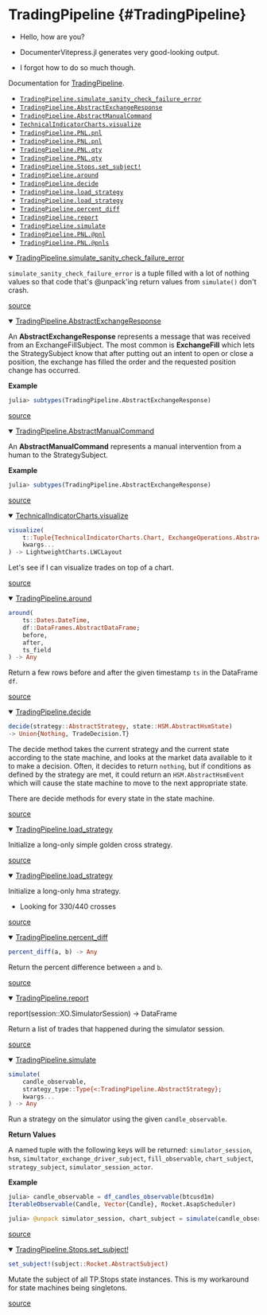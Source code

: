 


# TradingPipeline {#TradingPipeline}
- Hello, how are you?
  
- DocumenterVitepress.jl generates very good-looking output.
  
- I forgot how to do so much though.
  

Documentation for [TradingPipeline](https://github.com/g-gundam/TradingPipeline.jl).
- [`TradingPipeline.simulate_sanity_check_failure_error`](#TradingPipeline.simulate_sanity_check_failure_error)
- [`TradingPipeline.AbstractExchangeResponse`](#TradingPipeline.AbstractExchangeResponse)
- [`TradingPipeline.AbstractManualCommand`](#TradingPipeline.AbstractManualCommand)
- [`TechnicalIndicatorCharts.visualize`](#TechnicalIndicatorCharts.visualize-Tuple{Tuple{TechnicalIndicatorCharts.Chart,%20ExchangeOperations.AbstractSession}})
- [`TradingPipeline.PNL.pnl`](#TradingPipeline.PNL.pnl-Tuple{TradingPipeline.PNL.Short})
- [`TradingPipeline.PNL.pnl`](#TradingPipeline.PNL.pnl-Tuple{TradingPipeline.PNL.Long})
- [`TradingPipeline.PNL.qty`](#TradingPipeline.PNL.qty-Tuple{Contracts,%20Number})
- [`TradingPipeline.PNL.qty`](#TradingPipeline.PNL.qty-Tuple{Number,%20Number})
- [`TradingPipeline.Stops.set_subject!`](#TradingPipeline.Stops.set_subject!-Tuple{Rocket.AbstractSubject})
- [`TradingPipeline.around`](#TradingPipeline.around-Tuple{Dates.DateTime,%20DataFrames.AbstractDataFrame})
- [`TradingPipeline.decide`](#TradingPipeline.decide-Tuple{TradingPipeline.AbstractStrategy,%20TradingPipeline.MOS.Neutral})
- [`TradingPipeline.load_strategy`](#TradingPipeline.load_strategy-Tuple{Type{TradingPipeline.GoldenCrossStrategy}})
- [`TradingPipeline.load_strategy`](#TradingPipeline.load_strategy-Tuple{Type{TradingPipeline.HMAStrategy}})
- [`TradingPipeline.percent_diff`](#TradingPipeline.percent_diff-Tuple{Any,%20Any})
- [`TradingPipeline.report`](#TradingPipeline.report-Tuple{ExchangeOperations.SimulatorSession})
- [`TradingPipeline.simulate`](#TradingPipeline.simulate-Tuple{Any,%20Type{<:TradingPipeline.AbstractStrategy}})
- [`TradingPipeline.PNL.@pnl`](#TradingPipeline.PNL.@pnl-NTuple{4,%20Any})
- [`TradingPipeline.PNL.@pnls`](#TradingPipeline.PNL.@pnls-NTuple{4,%20Any})

<details class='jldocstring custom-block' open>
<summary><a id='TradingPipeline.simulate_sanity_check_failure_error' href='#TradingPipeline.simulate_sanity_check_failure_error'><span class="jlbinding">TradingPipeline.simulate_sanity_check_failure_error</span></a> <Badge type="info" class="jlObjectType jlConstant" text="Constant" /></summary>



`simulate_sanity_check_failure_error` is a tuple filled with a lot of nothing values so that code that&#39;s @unpack&#39;ing return values from `simulate()` don&#39;t crash.


<Badge type="info" class="source-link" text="source"><a href="https://github.com/g-gundam/TradingPipeline.jl/blob/2f33d4547167fb17b1d47b67654973f638d81fa7/src/pipeline.jl#L19-L21" target="_blank" rel="noreferrer">source</a></Badge>

</details>

<details class='jldocstring custom-block' open>
<summary><a id='TradingPipeline.AbstractExchangeResponse' href='#TradingPipeline.AbstractExchangeResponse'><span class="jlbinding">TradingPipeline.AbstractExchangeResponse</span></a> <Badge type="info" class="jlObjectType jlType" text="Type" /></summary>



An **AbstractExchangeResponse** represents a message that was received from an ExchangeFillSubject. The most common is **ExchangeFill** which lets the StrategySubject know that after putting out an intent to open or close a position, the exchange has filled the order and the requested position change has occurred.

**Example**

```julia
julia> subtypes(TradingPipeline.AbstractExchangeResponse)
```



<Badge type="info" class="source-link" text="source"><a href="https://github.com/g-gundam/TradingPipeline.jl/blob/2f33d4547167fb17b1d47b67654973f638d81fa7/src/rocket.jl#L47-L58" target="_blank" rel="noreferrer">source</a></Badge>

</details>

<details class='jldocstring custom-block' open>
<summary><a id='TradingPipeline.AbstractManualCommand' href='#TradingPipeline.AbstractManualCommand'><span class="jlbinding">TradingPipeline.AbstractManualCommand</span></a> <Badge type="info" class="jlObjectType jlType" text="Type" /></summary>



An **AbstractManualCommand** represents a manual intervention from a human to the StrategySubject.

**Example**

```julia
julia> subtypes(TradingPipeline.AbstractExchangeResponse)
```



<Badge type="info" class="source-link" text="source"><a href="https://github.com/g-gundam/TradingPipeline.jl/blob/2f33d4547167fb17b1d47b67654973f638d81fa7/src/rocket.jl#L66-L74" target="_blank" rel="noreferrer">source</a></Badge>

</details>

<details class='jldocstring custom-block' open>
<summary><a id='TechnicalIndicatorCharts.visualize-Tuple{Tuple{TechnicalIndicatorCharts.Chart, ExchangeOperations.AbstractSession}}' href='#TechnicalIndicatorCharts.visualize-Tuple{Tuple{TechnicalIndicatorCharts.Chart, ExchangeOperations.AbstractSession}}'><span class="jlbinding">TechnicalIndicatorCharts.visualize</span></a> <Badge type="info" class="jlObjectType jlMethod" text="Method" /></summary>



```julia
visualize(
    t::Tuple{TechnicalIndicatorCharts.Chart, ExchangeOperations.AbstractSession};
    kwargs...
) -> LightweightCharts.LWCLayout

```


Let&#39;s see if I can visualize trades on top of a chart.


<Badge type="info" class="source-link" text="source"><a href="https://github.com/g-gundam/TradingPipeline.jl/blob/2f33d4547167fb17b1d47b67654973f638d81fa7/src/report.jl#L65" target="_blank" rel="noreferrer">source</a></Badge>

</details>

<details class='jldocstring custom-block' open>
<summary><a id='TradingPipeline.around-Tuple{Dates.DateTime, DataFrames.AbstractDataFrame}' href='#TradingPipeline.around-Tuple{Dates.DateTime, DataFrames.AbstractDataFrame}'><span class="jlbinding">TradingPipeline.around</span></a> <Badge type="info" class="jlObjectType jlMethod" text="Method" /></summary>



```julia
around(
    ts::Dates.DateTime,
    df::DataFrames.AbstractDataFrame;
    before,
    after,
    ts_field
) -> Any

```


Return a few rows before and after the given timestamp `ts` in the DataFrame `df`.


<Badge type="info" class="source-link" text="source"><a href="https://github.com/g-gundam/TradingPipeline.jl/blob/2f33d4547167fb17b1d47b67654973f638d81fa7/src/explore.jl#L9" target="_blank" rel="noreferrer">source</a></Badge>

</details>

<details class='jldocstring custom-block' open>
<summary><a id='TradingPipeline.decide-Tuple{TradingPipeline.AbstractStrategy, TradingPipeline.MOS.Neutral}' href='#TradingPipeline.decide-Tuple{TradingPipeline.AbstractStrategy, TradingPipeline.MOS.Neutral}'><span class="jlbinding">TradingPipeline.decide</span></a> <Badge type="info" class="jlObjectType jlMethod" text="Method" /></summary>



```julia
decide(strategy::AbstractStrategy, state::HSM.AbstractHsmState)
-> Union{Nothing, TradeDecision.T}
```


The decide method takes the current strategy and the current state according to the state machine, and looks at the market data available to it to make a decision.  Often, it decides to return `nothing`, but if conditions as defined by the strategy are met, it could return an `HSM.AbstractHsmEvent` which will cause the state machine to move to the next appropriate state.

There are decide methods for every state in the state machine.


<Badge type="info" class="source-link" text="source"><a href="https://github.com/g-gundam/TradingPipeline.jl/blob/2f33d4547167fb17b1d47b67654973f638d81fa7/src/rocket.jl#L151-L163" target="_blank" rel="noreferrer">source</a></Badge>

</details>

<details class='jldocstring custom-block' open>
<summary><a id='TradingPipeline.load_strategy-Tuple{Type{TradingPipeline.GoldenCrossStrategy}}' href='#TradingPipeline.load_strategy-Tuple{Type{TradingPipeline.GoldenCrossStrategy}}'><span class="jlbinding">TradingPipeline.load_strategy</span></a> <Badge type="info" class="jlObjectType jlMethod" text="Method" /></summary>



Initialize a long-only simple golden cross strategy.


<Badge type="info" class="source-link" text="source"><a href="https://github.com/g-gundam/TradingPipeline.jl/blob/2f33d4547167fb17b1d47b67654973f638d81fa7/src/strategies/goldencross.jl#L26-L28" target="_blank" rel="noreferrer">source</a></Badge>

</details>

<details class='jldocstring custom-block' open>
<summary><a id='TradingPipeline.load_strategy-Tuple{Type{TradingPipeline.HMAStrategy}}' href='#TradingPipeline.load_strategy-Tuple{Type{TradingPipeline.HMAStrategy}}'><span class="jlbinding">TradingPipeline.load_strategy</span></a> <Badge type="info" class="jlObjectType jlMethod" text="Method" /></summary>



Initialize a long-only hma strategy.
- Looking for 330/440 crosses
  


<Badge type="info" class="source-link" text="source"><a href="https://github.com/g-gundam/TradingPipeline.jl/blob/2f33d4547167fb17b1d47b67654973f638d81fa7/src/strategies/hma.jl#L20-L24" target="_blank" rel="noreferrer">source</a></Badge>

</details>

<details class='jldocstring custom-block' open>
<summary><a id='TradingPipeline.percent_diff-Tuple{Any, Any}' href='#TradingPipeline.percent_diff-Tuple{Any, Any}'><span class="jlbinding">TradingPipeline.percent_diff</span></a> <Badge type="info" class="jlObjectType jlMethod" text="Method" /></summary>



```julia
percent_diff(a, b) -> Any

```


Return the percent difference between `a` and `b`.


<Badge type="info" class="source-link" text="source"><a href="https://github.com/g-gundam/TradingPipeline.jl/blob/2f33d4547167fb17b1d47b67654973f638d81fa7/src/util.jl#L3-L7" target="_blank" rel="noreferrer">source</a></Badge>

</details>

<details class='jldocstring custom-block' open>
<summary><a id='TradingPipeline.report-Tuple{ExchangeOperations.SimulatorSession}' href='#TradingPipeline.report-Tuple{ExchangeOperations.SimulatorSession}'><span class="jlbinding">TradingPipeline.report</span></a> <Badge type="info" class="jlObjectType jlMethod" text="Method" /></summary>



report(session::XO.SimulatorSession) -&gt; DataFrame

Return a list of trades that happened during the simulator session.


<Badge type="info" class="source-link" text="source"><a href="https://github.com/g-gundam/TradingPipeline.jl/blob/2f33d4547167fb17b1d47b67654973f638d81fa7/src/report.jl#L33-L37" target="_blank" rel="noreferrer">source</a></Badge>

</details>

<details class='jldocstring custom-block' open>
<summary><a id='TradingPipeline.simulate-Tuple{Any, Type{<:TradingPipeline.AbstractStrategy}}' href='#TradingPipeline.simulate-Tuple{Any, Type{<:TradingPipeline.AbstractStrategy}}'><span class="jlbinding">TradingPipeline.simulate</span></a> <Badge type="info" class="jlObjectType jlMethod" text="Method" /></summary>



```julia
simulate(
    candle_observable,
    strategy_type::Type{<:TradingPipeline.AbstractStrategy};
    kwargs...
) -> Any

```


Run a strategy on the simulator using the given `candle_observable`.

**Return Values**

A named tuple with the following keys will be returned: `simulator_session`, `hsm`, `simultator_exchange_driver_subject`, `fill_observable`, `chart_subject`, `strategy_subject`, `simulator_session_actor`.

**Example**

```julia
julia> candle_observable = df_candles_observable(btcusd1m)
IterableObservable(Candle, Vector{Candle}, Rocket.AsapScheduler)

julia> @unpack simulator_session, chart_subject = simulate(candle_observable, HMAStrategy);
```



<Badge type="info" class="source-link" text="source"><a href="https://github.com/g-gundam/TradingPipeline.jl/blob/2f33d4547167fb17b1d47b67654973f638d81fa7/src/pipeline.jl#L40" target="_blank" rel="noreferrer">source</a></Badge>

</details>

<details class='jldocstring custom-block' open>
<summary><a id='TradingPipeline.Stops.set_subject!-Tuple{Rocket.AbstractSubject}' href='#TradingPipeline.Stops.set_subject!-Tuple{Rocket.AbstractSubject}'><span class="jlbinding">TradingPipeline.Stops.set_subject!</span></a> <Badge type="info" class="jlObjectType jlMethod" text="Method" /></summary>



```julia
set_subject!(subject::Rocket.AbstractSubject)
```


Mutate the subject of all TP.Stops state instances. This is my workaround for state machines being singletons.


<Badge type="info" class="source-link" text="source"><a href="https://github.com/g-gundam/TradingPipeline.jl/blob/2f33d4547167fb17b1d47b67654973f638d81fa7/src/stops.jl#L45-L50" target="_blank" rel="noreferrer">source</a></Badge>

</details>

